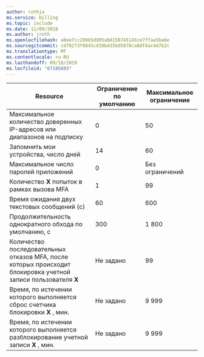 ```yaml
---
author: rothja
ms.service: billing
ms.topic: include
ms.date: 11/09/2018
ms.author: jroth
ms.openlocfilehash: a8ee7cc28985d905a0d158745145ce7ffaa5ba6e
ms.sourcegitcommit: cd70273f0845cd39b435bd5978ca0df4ac4d7b2c
ms.translationtype: MT
ms.contentlocale: ru-RU
ms.lasthandoff: 09/18/2019
ms.locfileid: "67185693"
---
```

| Resource | Ограничение по умолчанию | Максимальное ограничение |
| --- | --- | --- |
| Максимальное количество доверенных IP-адресов или</a> диапазонов на подписку |0 |50 |
| Запомнить мои устройства, число дней |14 |60 |
| Максимальное число паролей приложений |0 |Без ограничений |
| Количество **X** попыток в рамках вызова MFA |1 |99 |
| Время ожидания двух текстовых сообщений (с) |60 |600 |
| Продолжительность однократного обхода по умолчанию, с |300 |1 800 |
| Количество последовательных отказов MFA, после которых происходит блокировка учетной записи пользователя **X** |Не задано |99 |
| Время, по истечении которого выполняется сброс счетчика блокировки **X** , мин. |Не задано |9 999 |
| Время, по истечении которого выполняется разблокирование учетной записи **X** , мин. |Не задано |9 999 |
